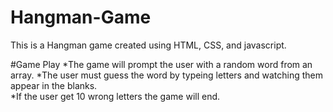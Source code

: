# Hangman-Game
This is a Hangman game created using HTML, CSS, and javascript.

#Game Play
*The game will prompt the user with a random word from an array. 
*The user must guess the word by typeing letters and watching them appear in the blanks.  
*If the user get 10 wrong letters the game will end.
